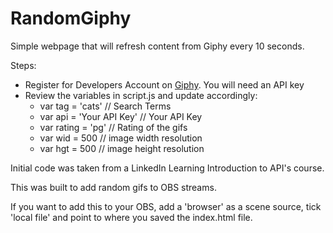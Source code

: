 # RandomGiphy
Simple webpage that will refresh content from Giphy every 10 seconds.

Steps:
 - Register for Developers Account on [Giphy](https://developers.giphy.com/docs/api/#quick-start-guide).  You will need an API key
 - Review the variables in script.js and update accordingly:
   - var tag = 'cats' // Search Terms
   - var api = 'Your API Key' // Your API Key
   - var rating = 'pg' // Rating of the gifs
   - var wid = 500 // image width resolution
   - var hgt = 500 // image height resolution

Initial code was taken from a LinkedIn Learning Introduction to API's course.

This was built to add random gifs to OBS streams.

If you want to add this to your OBS, add a 'browser' as a scene source, tick 'local file' and point to where you saved the index.html file.

